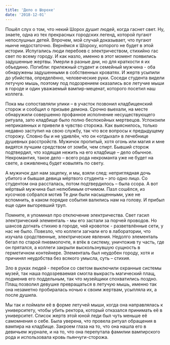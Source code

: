 ```yaml
---
title: 'Дело о Шорохе'
date: '2018-12-01'
---
```


Пошёл слух о том, что некий Шорох душит людей, когда гаснет свет. Ну, знаете, одна из тех прекрасных городских легенд, которой пугают непослушных детей. Впрочем, мой случай доказывает, что пугают нынче недостаточно.
Вернёмся к Шороху, которого не будет в этой истории. Испугались люди перебоев с электричеством, стихийно гас свет по всему городу. И как назло, именно в этот момент появились задушенные жертвы. Умерли в разные дни, но для краткости я их объединю. Погибли: прилежный студент и семейный мужчина - оба обнаружены задушенными в собственных кроватях. И жертв усыпили до убийства, определённо, человеческие руки.
Соседи студента видели летучую мышь, поэтому под подозрением оказались все летучие мыши в городе и один уважаемый вампир-меценат, которого посетил наш коллега.

Пока мы сопоставляли улики – в участок позвонил кладбищенский сторож и сообщил о призыве демона. Срочно выехали, на месте обнаружили совершенно профанное исполнение несуществующего ритуала, зато кладбище было полно беспокойных мертвецов. Успокоили неприкаянных и привели в чувство сторожа. Как выяснилось, только недавно заступил на свою службу, так что все вопросы к предыдущему сторожу. Словно бы и не удивлён, что он «отдыхал» в лечебнице душевных расстройств. Мужичок пропитый, хотя огонь или магия и мне видятся лучшим средством от зомби, чем спирт. Бывший сторож подтвердил, что ходящая нежить на его кладбище – дело обычное. Некромантия, такое дело – всего рода некроманта уже не будет на свете, а оживленец будет ковылять по свету.

А мужичок дал нам зацепку, и мы, взяли след: неприглядная дочь убитого и бывшая девица мёртвого студента – это одно лицо. Со студентом она рассталась, потом подтвердилось – была ссора. А вот мёртвый мужчина был нелюбимым отчимом. Пазл сошёлся, из кусочков собрался мотив
Те дни были насыщенными, уже не вспомнить, в каком порядке события валились нам на голову. И прибыл еще один выгоревший труп.

Помните, я упоминал про отключение электричества. Свет гасил электрический элементаль - мы его застали за порчей проводов. Но шансов догнать стихию в городе, чей кровоток - разветвлённые сети, у нас не было. Повезло, что коллеги загнали его в лаборатории, что изучала сродственные, электрические явления. Недолго элементаль бегал по старой пневмопочте, я втёк в систему, уничтожив ту часть, где он прятался, а коллеги закрыли выскользнувшую сущность в герметичном контейнере. Элементаль был неудобен городу, хотя и причинял неудобства без всякого умысла, суть – стихия.

Зло в руках людей - перебои со светом выключили охранные системы музей, так наша подозреваемая смогла выкрасть магический плащ, подменив его поддельным, так что музейщики спохватились поздно. Плащ позволил девушке превращаться в летучую мышь, именно так она незаметно пробиралась ночью к своим жертвам, усыпляла их, а после душила.

Мы так и поймали её в форме летучей мыши, когда она направлялась к университету, чтобы убить ректора, который отказался принимать её в университет.
Список жертв этой юной леди был чуть меньше её самомнения о себе. Была уверена, что провела ритуал обращения в вампира на кладбище. Закроем глаза на то, что она  нашла его в девичьем журнале, и на то, что она перепутала фамилии вампирского рода и использовала кровь пьянчуги-сторожа.
